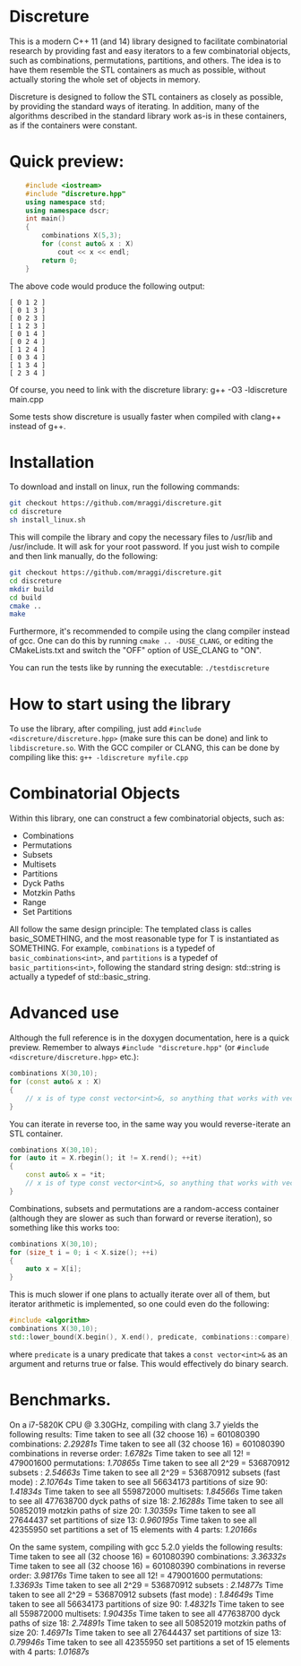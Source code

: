 # Discreture

This is a modern C++ 11 (and 14) library designed to facilitate combinatorial research by providing fast and easy iterators to a few combinatorial objects, such as combinations, permutations, partitions, and others. The idea is to have them resemble the STL containers as much as possible, without actually storing the whole set of objects in memory.

Discreture is designed to follow the STL containers as closely as possible, by providing the standard ways of iterating. In addition, many of the algorithms described in the standard <algorithm> library work as-is in these containers, as if the containers were constant.

# Quick preview:

```c++
    #include <iostream>
    #include "discreture.hpp"
    using namespace std;
    using namespace dscr;
    int main()
    {
        combinations X(5,3);
        for (const auto& x : X)
            cout << x << endl;
        return 0;
    }
```
The above code would produce the following output:

    [ 0 1 2 ]
    [ 0 1 3 ]
    [ 0 2 3 ]
    [ 1 2 3 ]
    [ 0 1 4 ]
    [ 0 2 4 ]
    [ 1 2 4 ]
    [ 0 3 4 ]
    [ 1 3 4 ]
    [ 2 3 4 ]

Of course, you need to link with the discreture library:
g++ -O3 -ldiscreture main.cpp

Some tests show discreture is usually faster when compiled with clang++ instead of g++.

# Installation

To download and install on linux, run the following commands:

```sh
git checkout https://github.com/mraggi/discreture.git
cd discreture
sh install_linux.sh
```

This will compile the library and copy the necessary files to /usr/lib and /usr/include. It will ask for your root password. If you just wish to compile and then link manually, do the following:
```sh
git checkout https://github.com/mraggi/discreture.git
cd discreture
mkdir build
cd build
cmake ..
make
```
Furthermore, it's recommended to compile using the clang compiler instead of gcc. One can do this by running `cmake .. -DUSE_CLANG`, or editing the CMakeLists.txt and switch the "OFF" option of USE_CLANG to "ON".

You can run the tests like by running the executable: `./testdiscreture`

# How to start using the library
To use the library, after compiling, just add `#include <discreture/discreture.hpp>` (make sure this can be done) and link to `libdiscreture.so`. With the GCC compiler or CLANG, this can be done by compiling like this: `g++ -ldiscreture myfile.cpp`

# Combinatorial Objects

Within this library, one can construct a few combinatorial objects, such as:
  - Combinations
  - Permutations
  - Subsets
  - Multisets
  - Partitions
  - Dyck Paths
  - Motzkin Paths
  - Range
  - Set Partitions

All follow the same design principle: The templated class is calles basic_SOMETHING<class T>, and the most reasonable type for T is instantiated as SOMETHING. For example, `combinations` is a typedef of `basic_combinations<int>`, and `partitions` is a typedef of `basic_partitions<int>`, following the standard string design: std::string is actually a typedef of std::basic_string<char>.

# Advanced use

Although the full reference is in the doxygen documentation, here is a quick preview. Remember to always `#include "discreture.hpp"` (or `#include <discreture/discreture.hpp>` etc.):

```c++
combinations X(30,10);
for (const auto& x : X) 
{ 
	// x is of type const vector<int>&, so anything that works with vectors works on x
}
```

You can iterate in reverse too, in the same way you would reverse-iterate an STL container.
```c++
combinations X(30,10);
for (auto it = X.rbegin(); it != X.rend(); ++it) 
{ 
	const auto& x = *it;
	// x is of type const vector<int>&, so anything that works with vectors works on x
}
```

Combinations, subsets and permutations are a random-access container (although they are slower as such than forward or reverse iteration), so something like this works too:
```c++
combinations X(30,10);
for (size_t i = 0; i < X.size(); ++i)
{
	auto x = X[i];
}
```

This is much slower if one plans to actually iterate over all of them, but iterator arithmetic is implemented, so one could even do the following:
```c++
#include <algorithm>
combinations X(30,10);
std::lower_bound(X.begin(), X.end(), predicate, combinations::compare); //TODO: FIX THIS!!!!
```
where `predicate` is a unary predicate that takes a `const vector<int>&` as an argument and returns true or false. This would effectively do binary search.

# Benchmarks.

On a i7-5820K CPU @ 3.30GHz, compiling with clang 3.7 yields the following results:
Time taken to see all (32 choose 16) = 601080390 combinations: *2.29281s*
Time taken to see all (32 choose 16) = 601080390 combinations in reverse order: *1.6782s*
Time taken to see all 12! = 479001600 permutations: *1.70865s*
Time taken to see all 2^29 = 536870912 subsets : *2.54663s*
Time taken to see all 2^29 = 536870912 subsets (fast mode) : *2.10764s*
Time taken to see all 56634173 partitions of size 90: *1.41834s*
Time taken to see all 559872000 multisets: *1.84566s*
Time taken to see all 477638700 dyck paths of size 18: *2.16288s*
Time taken to see all 50852019 motzkin paths of size 20: *1.30359s*
Time taken to see all 27644437 set partitions of size 13: *0.960195s*
Time taken to see all 42355950 set partitions a set of 15 elements with 4 parts: *1.20166s*

On the same system, compiling with gcc 5.2.0 yields the following results:
Time taken to see all (32 choose 16) = 601080390 combinations: *3.36332s*
Time taken to see all (32 choose 16) = 601080390 combinations in reverse order: *3.98176s*
Time taken to see all 12! = 479001600 permutations: *1.33693s*
Time taken to see all 2^29 = 536870912 subsets : *2.14877s*
Time taken to see all 2^29 = 536870912 subsets (fast mode) : *1.84649s*
Time taken to see all 56634173 partitions of size 90: *1.48321s*
Time taken to see all 559872000 multisets: *1.90435s*
Time taken to see all 477638700 dyck paths of size 18: *2.74891s*
Time taken to see all 50852019 motzkin paths of size 20: *1.46971s*
Time taken to see all 27644437 set partitions of size 13: *0.79946s*
Time taken to see all 42355950 set partitions a set of 15 elements with 4 parts: *1.01687s*
